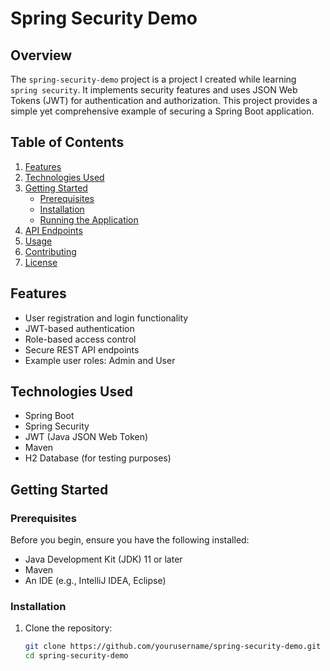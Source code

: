 # Spring Security Demo

## Overview

The `spring-security-demo` project is a project I created while learning `spring security`. It implements security features and uses JSON Web Tokens (JWT) for authentication and authorization. This project provides a simple yet comprehensive example of securing a Spring Boot application.

## Table of Contents

1. [Features](#features)
2. [Technologies Used](#technologies-used)
3. [Getting Started](#getting-started)
   - [Prerequisites](#prerequisites)
   - [Installation](#installation)
   - [Running the Application](#running-the-application)
4. [API Endpoints](#api-endpoints)
5. [Usage](#usage)
6. [Contributing](#contributing)
7. [License](#license)

## Features

- User registration and login functionality
- JWT-based authentication
- Role-based access control
- Secure REST API endpoints
- Example user roles: Admin and User

## Technologies Used

- Spring Boot
- Spring Security
- JWT (Java JSON Web Token)
- Maven
- H2 Database (for testing purposes)

## Getting Started

### Prerequisites

Before you begin, ensure you have the following installed:

- Java Development Kit (JDK) 11 or later
- Maven
- An IDE (e.g., IntelliJ IDEA, Eclipse)

### Installation

1. Clone the repository:

   ```bash
   git clone https://github.com/yourusername/spring-security-demo.git
   cd spring-security-demo
   ```
